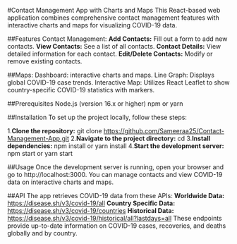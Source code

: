 #Contact Management App with Charts and Maps
This React-based web application combines comprehensive contact management features with interactive charts and maps for visualizing COVID-19 data.

##Features
Contact Management:
**Add Contacts:** Fill out a form to add new contacts.
**View Contacts:** See a list of all contacts.
**Contact Details:** View detailed information for each contact.
**Edit/Delete Contacts:** Modify or remove existing contacts.

##Maps:
Dashboard: interactive charts and maps.
Line Graph: Displays global COVID-19 case trends.
Interactive Map: Utilizes React Leaflet to show country-specific COVID-19 statistics with markers.

##Prerequisites
Node.js (version 16.x or higher)
npm or yarn

##Installation
To set up the project locally, follow these steps:

1.**Clone the repository:**
git clone https://github.com/Sameeraa25/Contact-Management-App.git
2.**Navigate to the project directory:**
cd <project-directory>
3.**Install dependencies:**
npm install
or
yarn install
4.**Start the development server:**
npm start
 or
yarn start

##Usage
Once the development server is running, open your browser and go to http://localhost:3000. You can manage contacts and view COVID-19 data on interactive charts and maps.

##API 
The app retrieves COVID-19 data from these APIs:
**Worldwide Data:** https://disease.sh/v3/covid-19/all
**Country Specific Data:** https://disease.sh/v3/covid-19/countries
**Historical Data:** https://disease.sh/v3/covid-19/historical/all?lastdays=all
These endpoints provide up-to-date information on COVID-19 cases, recoveries, and deaths globally and by country.






